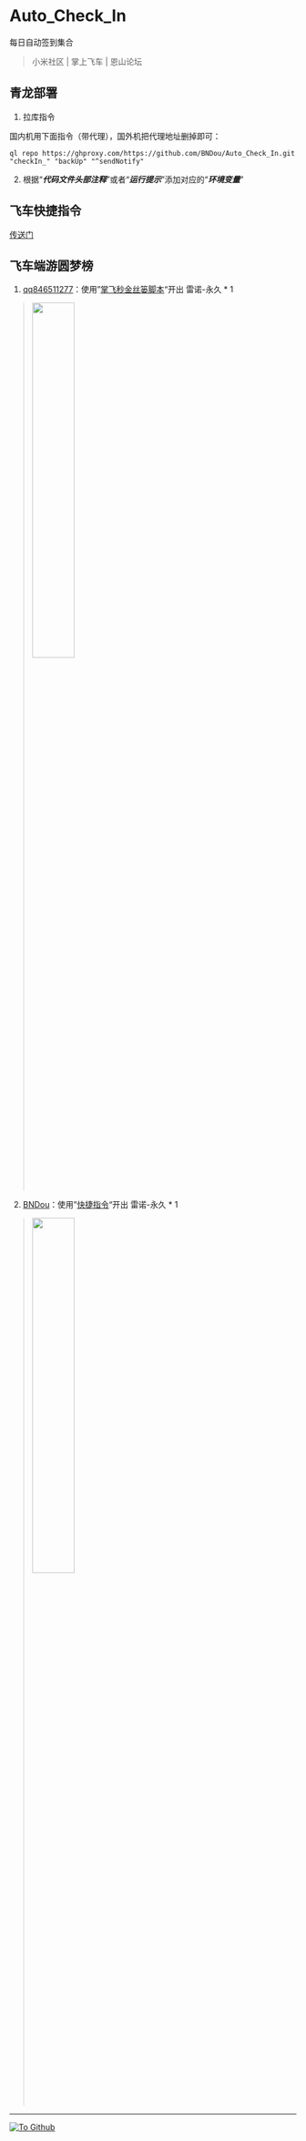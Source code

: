 <!--
 * @Author       : BNDou
 * @Date         : 2022-10-30 19:12:57
 * @LastEditTime : 2023-01-26 22:30:35
 * @FilePath     : /Auto_Check_In/README.md
 * @Description  :
-->

# Auto_Check_In

每日自动签到集合

> 小米社区 | 掌上飞车 | 恩山论坛

## 青龙部署

1. 拉库指令

国内机用下面指令（带代理），国外机把代理地址删掉即可：

```
ql repo https://ghproxy.com/https://github.com/BNDou/Auto_Check_In.git "checkIn_" "backUp" "^sendNotify"
```

2. 根据“**_代码文件头部注释_**”或者“**_运行提示_**”添加对应的“**_环境变量_**”

## 飞车快捷指令

[传送门](/feiche_code.md "飞车快捷指令")

## 飞车端游圆梦榜

1. [qq846511277](https://github.com/qq846511277)：使用”[掌飞秒金丝篓脚本](/checkIn_ZhangFei_JinSiLou.py "掌上飞车-0点开30个金丝篓")“开出 雷诺-永久 * 1
> <img src="https://user-images.githubusercontent.com/75515605/216739290-fc0d0e72-b3cb-4724-864e-4f9bea534526.png" width="40%">

2. [BNDou](https://github.com/BNDou)：使用”[快捷指令](/feiche_code.md "飞车快捷指令")“开出 雷诺-永久 * 1
> <img src="https://user-images.githubusercontent.com/67632799/220165600-54610693-8434-4fe9-9130-a917aac6705b.jpg" width="40%">

---

[![](https://komarev.com/ghpvc/?username=BNDou&&label=Views "To Github")](https://github.com/BNDou/)
